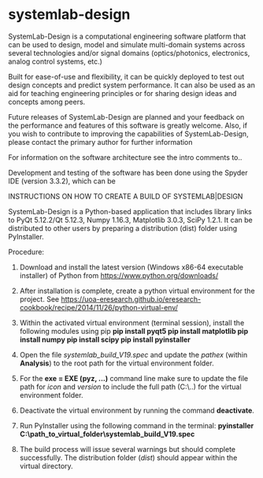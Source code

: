 # systemlab-design

SystemLab-Design is a computational engineering software platform that can be used
to design, model and simulate multi-domain systems across several technologies 
and/or signal domains (optics/photonics, electronics, analog control systems, etc.)

Built for ease-of-use and flexibility, it can be quickly deployed to test out
design concepts and predict system performance. It can also be used as an
aid for teaching engineering principles or for sharing design ideas and concepts
among peers.

Future releases of SystemLab-Design are planned and your feedback on the performance
and features of this software is greatly welcome. Also, if you wish to contribute to
improving the capabilities of SystemLab-Design, please contact the primary
author for further information

For information on the software architecture see the intro comments to..

Development and testing of the software has been done using the Spyder IDE (version 3.3.2), 
which can be 

INSTRUCTIONS ON HOW TO CREATE A BUILD OF SYSTEMLAB|DESIGN

SystemLab-Design is a Python-based application that includes library links to PyQt 5.12.2/Qt 5.12.3, 
Numpy 1.16.3, Matplotlib 3.0.3, SciPy 1.2.1. It can be distributed to other users by preparing a 
distribution (dist) folder using PyInstaller.

Procedure:

1) Download and install the latest version (Windows x86-64 executable installer) of Python
from https://www.python.org/downloads/

2) After installation is complete, create a python virtual environment for the project. See
https://uoa-eresearch.github.io/eresearch-cookbook/recipe/2014/11/26/python-virtual-env/

3) Within the activated virtual environment (terminal session), install the following modules using pip
  **pip install pyqt5
    pip install matplotlib
    pip install numpy
    pip install scipy
    pip install pyinstaller**
    
4) Open the file *systemlab_build_V19.spec* and update the *pathex* (within **Analysis**) to the root 
path for the virtual environment folder. 

5) For the **exe = EXE (pyz, ...)** command line make sure to update the file path for *icon* and *version* to
include the full path (C:\\..) for the virtual environment folder.

6) Deactivate the virtual environment by running the command **deactivate**.

7) Run PyInstaller using the following command in the terminal: **pyinstaller C:\path_to_virtual_folder\systemlab_build_V19.spec**

8) The build process will issue several warnings but should complete successfully. The distribution folder (*dist*) should appear within the virtual directory.
